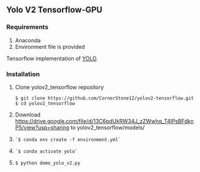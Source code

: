 ## Yolo V2 Tensorflow-GPU

### Requirements
1. Anaconda
2. Environment file is provided

Tensorflow implementation of [YOLO](https://pjreddie.com/darknet/yolo/).

### Installation

1. Clone yolov2_tensorflow repository
	```Shell
	$ git clone https://github.com/CornerStone12/yolov2-tensorflow.git
    $ cd yolov2_tensorflow
	```

2. Download https://drive.google.com/file/d/13C6pdUkRW34J_zZWwhq_T4IPsBFdknP5/view?usp=sharing
   to yolov2_tensorflow/models/


3.     `$ conda env create -f environment.yml`


4.     `$ conda activate yolo`


5.	`$ python demo_yolo_v2.py`

